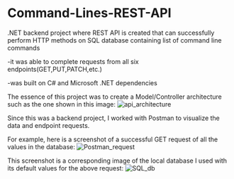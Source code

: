 # Command-Lines-REST-API
.NET backend project where REST API is created that can successfully perform HTTP methods on SQL database containing list of command line commands


-it was able to complete requests from all six endpoints(GET,PUT,PATCH,etc.)

-was built on C# and Microsoft .NET dependencies




The essence of this project was to create a Model/Controller architecture such as the one shown in this image:
![api_architecture](https://user-images.githubusercontent.com/63143129/132111472-b3cc50c4-066c-4f74-9d0c-98f2ca5dd5cc.PNG)



Since this was a backend project, I worked with Postman to visualize the data and endpoint requests.








For example, here is a screenshot of a successful GET request of all the values in the database:
![Postman_request](https://user-images.githubusercontent.com/63143129/132111375-34afedbd-f754-45d8-b1e7-a62ef22733f1.PNG)










This screenshot is a corresponding image of the local database I used with its default values for the above request:
![SQL_db](https://user-images.githubusercontent.com/63143129/132111268-2b8ba523-ed1a-4c3b-a944-6ec478eac19e.PNG)






